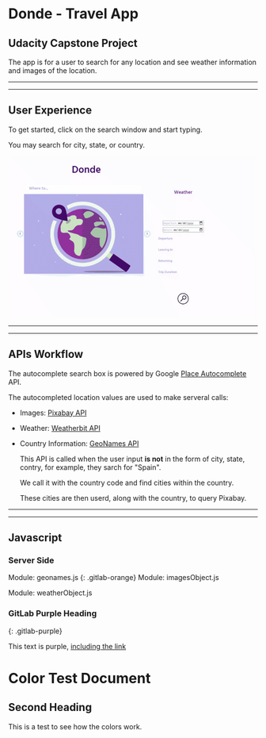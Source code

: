 # Donde - Travel App
## Udacity Capstone Project

The app is for a user to search for any location and see weather information and images of the location. 


---
---
## User Experience
To get started, click on the search window and start typing.

You may search for city, state, or country. 

![Start Typing](user_experiece.gif)




---
---
## APIs Workflow

The autocomplete search box is powered by Google [Place Autocomplete](https://developers.google.com/maps/documentation/places/web-service/autocomplete?hl=id) API.

The autocompleted location values are used to make serveral calls:

* Images: [Pixabay API](https://pixabay.com/api/docs/)

* Weather: [Weatherbit API](https://www.weatherbit.io/api)


* Country Information: [GeoNames API](http://www.geonames.org/export/web-services.html)

    This API is called when the user input **is not** in the form of city, state, contry, for example, they sarch for "Spain".
    
    We call it with the country code and find cities within the country.
    
    These cities are then userd, along with the country, to query Pixabay.




---
---

## Javascript 
   ### Server Side

Module: geonames.js
{: .gitlab-orange}
Module: imagesObject.js

Module: weatherObject.js


### GitLab Purple Heading
{: .gitlab-purple}

<div class="text-purple">
  This text is purple, <a href="#" class="text-inherit">including the link</a>
</div>


# Color Test Document




## Second Heading

This is a test to see how the colors work.